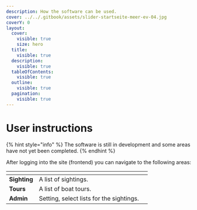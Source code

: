 ```yaml
---
description: How the software can be used.
cover: ../../.gitbook/assets/slider-startseite-meer-ev-04.jpg
coverY: 0
layout:
  cover:
    visible: true
    size: hero
  title:
    visible: true
  description:
    visible: true
  tableOfContents:
    visible: true
  outline:
    visible: true
  pagination:
    visible: true
---
```


# User instructions

{% hint style="info" %}
The software is still in development and some areas have not yet been completed.
{% endhint %}

After logging into the site (frontend) you can navigate to the following areas:

<table data-view="cards"><thead><tr><th></th><th></th><th></th></tr></thead><tbody><tr><td><strong>Sighting</strong></td><td>A list of sightings.</td><td></td></tr><tr><td><strong>Tours</strong></td><td>A list of boat tours.</td><td></td></tr><tr><td><strong>Admin</strong></td><td>Setting, select lists for the sightings.</td><td></td></tr></tbody></table>
